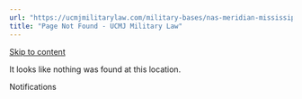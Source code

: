 ```yaml
---
url: "https://ucmjmilitarylaw.com/military-bases/nas-meridian-mississippi-military-defense-lawyer-ucmj-legal-guide/%7Blocation13"
title: "Page Not Found - UCMJ Military Law"
---
```


[Skip to content](https://ucmjmilitarylaw.com/military-bases/nas-meridian-mississippi-military-defense-lawyer-ucmj-legal-guide/%7Blocation13#content)

It looks like nothing was found at this location.

Notifications